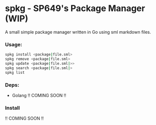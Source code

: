 # spkg - SP649's Package Manager (WIP)
A small simple package manager written in Go using sml markdown files.
### Usage:
```bash
spkg install <package|file.sml>
spkg remove <package|file.sml>
spkg update <package|file.sml|>>
spkg search <package|file.sml|>
spkg list
```
### Deps:
- Golang
!! COMING SOON !!
### Install
!! COMING SOON !!
